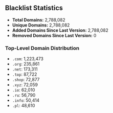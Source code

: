 ## Blacklist Statistics

- **Total Domains:** 2,788,082
- **Unique Domains:** 2,788,082
- **Added Domains Since Last Version:** 2,788,082
- **Removed Domains Since Last Version:** 0

### Top-Level Domain Distribution

-  `.com`: 1,223,473
-  `.org`: 235,861
-  `.net`: 173,311
-  `.top`: 87,722
-  `.shop`: 72,877
-  `.xyz`: 72,059
-  `.io`: 62,010
-  `.ru`: 56,790
-  `.info`: 50,414
-  `.pl`: 48,610
